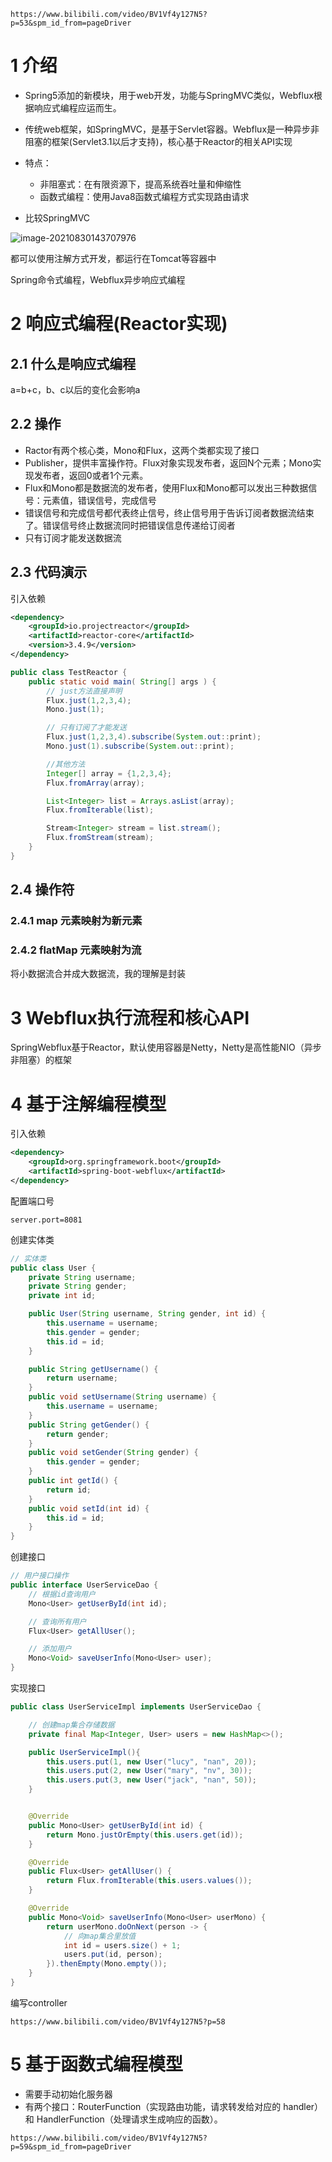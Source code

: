 ```
https://www.bilibili.com/video/BV1Vf4y127N5?p=53&spm_id_from=pageDriver
```

# 1 介绍

- Spring5添加的新模块，用于web开发，功能与SpringMVC类似，Webflux根据响应式编程应运而生。
- 传统web框架，如SpringMVC，是基于Servlet容器。Webflux是一种异步非阻塞的框架(Servlet3.1以后才支持)，核心基于Reactor的相关API实现
- 特点：
  -  非阻塞式：在有限资源下，提高系统吞吐量和伸缩性
  - 函数式编程：使用Java8函数式编程方式实现路由请求

- 比较SpringMVC

![image-20210830143707976](D:\面向工作学习\主流框架\Spring\6、Spring5新特性\Webflux.assets\image-20210830143707976.png)

都可以使用注解方式开发，都运行在Tomcat等容器中

Spring命令式编程，Webflux异步响应式编程







# 2 响应式编程(Reactor实现)



## 2.1 什么是响应式编程

a=b+c，b、c以后的变化会影响a



## 2.2 操作

- Ractor有两个核心类，Mono和Flux，这两个类都实现了接口
- Publisher，提供丰富操作符。Flux对象实现发布者，返回N个元素；Mono实现发布者，返回0或者1个元素。
- Flux和Mono都是数据流的发布者，使用Flux和Mono都可以发出三种数据信号：元素值，错误信号，完成信号
- 错误信号和完成信号都代表终止信号，终止信号用于告诉订阅者数据流结束了。错误信号终止数据流同时把错误信息传递给订阅者
- 只有订阅才能发送数据流



## 2.3 代码演示

引入依赖

```xml
<dependency>
    <groupId>io.projectreactor</groupId>
    <artifactId>reactor-core</artifactId>
    <version>3.4.9</version>
</dependency>
```



```java
public class TestReactor {
    public static void main( String[] args ) {
        // just方法直接声明
        Flux.just(1,2,3,4);
        Mono.just(1);

        // 只有订阅了才能发送
        Flux.just(1,2,3,4).subscribe(System.out::print);
        Mono.just(1).subscribe(System.out::print);

        //其他方法
        Integer[] array = {1,2,3,4};
        Flux.fromArray(array);

        List<Integer> list = Arrays.asList(array);
        Flux.fromIterable(list);

        Stream<Integer> stream = list.stream();
        Flux.fromStream(stream);
    }
}
```



## 2.4 操作符



### 2.4.1 map 元素映射为新元素





### 2.4.2 flatMap 元素映射为流

将小数据流合并成大数据流，我的理解是封装







# 3 Webflux执行流程和核心API

SpringWebflux基于Reactor，默认使用容器是Netty，Netty是高性能NIO（异步非阻塞）的框架









# 4 基于注解编程模型

引入依赖

```xml
<dependency>
    <groupId>org.springframework.boot</groupId>
    <artifactId>spring-boot-webflux</artifactId>
</dependency>
```



配置端口号

```properties
server.port=8081
```



创建实体类

```java
// 实体类
public class User {
    private String username;
    private String gender;
    private int id;

    public User(String username, String gender, int id) {
        this.username = username;
        this.gender = gender;
        this.id = id;
    }

    public String getUsername() {
        return username;
    }
    public void setUsername(String username) {
        this.username = username;
    }
    public String getGender() {
        return gender;
    }
    public void setGender(String gender) {
        this.gender = gender;
    }
    public int getId() {
        return id;
    }
    public void setId(int id) {
        this.id = id;
    }
}
```



创建接口

```java
// 用户接口操作
public interface UserServiceDao {
    // 根据id查询用户
    Mono<User> getUserById(int id);

    // 查询所有用户
    Flux<User> getAllUser();

    // 添加用户
    Mono<Void> saveUserInfo(Mono<User> user);
}
```



实现接口

```java
public class UserServiceImpl implements UserServiceDao {

    // 创建map集合存储数据
    private final Map<Integer, User> users = new HashMap<>();

    public UserServiceImpl(){
        this.users.put(1, new User("lucy", "nan", 20));
        this.users.put(2, new User("mary", "nv", 30));
        this.users.put(3, new User("jack", "nan", 50));
    }


    @Override
    public Mono<User> getUserById(int id) {
        return Mono.justOrEmpty(this.users.get(id));
    }

    @Override
    public Flux<User> getAllUser() {
        return Flux.fromIterable(this.users.values());
    }

    @Override
    public Mono<Void> saveUserInfo(Mono<User> userMono) {
        return userMono.doOnNext(person -> {
            // 向map集合里放值
            int id = users.size() + 1;
            users.put(id, person);
        }).thenEmpty(Mono.empty());
    }
}
```



编写controller



```
https://www.bilibili.com/video/BV1Vf4y127N5?p=58
```









# 5 基于函数式编程模型

- 需要手动初始化服务器
- 有两个接口：RouterFunction（实现路由功能，请求转发给对应的 handler）和
  HandlerFunction（处理请求生成响应的函数）。



```
https://www.bilibili.com/video/BV1Vf4y127N5?p=59&spm_id_from=pageDriver
```




































